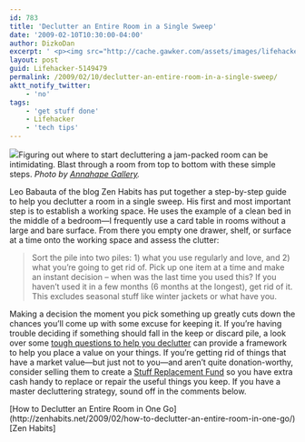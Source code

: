 ```yaml
---
id: 783
title: 'Declutter an Entire Room in a Single Sweep'
date: '2009-02-10T10:30:00-04:00'
author: DizkoDan
excerpt: ' <p><img src="http://cache.gawker.com/assets/images/lifehacker/2009/02/2009-02-09_234523.png" height="250" width="250" />Figuring out where to start decluttering a jam-packed room can be intimidating. Blast through a room from top to bottom with these simple steps. <em>Photo by <a href="http://www.flickr.com/photos/annahape-gallery/2478079602/">Annahape Gallery</a>.</em></p> <p>Leo Babauta of the blog Zen Habits has put together a step-by-step guide to help you declutter a room in a single sweep. His first and most important step is to establish a working space. He uses the example of a clean bed in the middle of a bedroom&mdash;I frequently use a card table in rooms without a large and bare surface. From there you empty one drawer, shelf, or surface at a time onto the working space and assess the clutter:</p> <blockquote><p>Sort the pile into two piles: 1) what you use regularly and love, and 2) what you''re going to get rid of. Pick up one item at a time and make an instant decision - when was the last time you used this? If you haven''t used it in a few months (6 months at the longest), get rid of it. This excludes seasonal stuff like winter jackets or what have you.</p></blockquote> <p>Making a decision the moment you pick something up greatly cuts down the chances you''ll come up with some excuse for keeping it. If you''re having trouble deciding if something should fall in the keep or discard pile, a look over some <a href="http://lifehacker.com/5119251/tough-questions-to-help-you-declutter">tough questions to help you declutter</a> can provide a framework to help you place a value on your things. If you''re getting rid of things that have a market value&mdash;but just not to you&mdash;and aren''t quite donation-worthy, consider selling them to create a <a href="http://lifehacker.com/5049871/create-a-stuff-replacement-fund-to-declutter-and-make-money">Stuff Replacement Fund</a> so you have extra cash handy to replace or repair the useful things you keep. If you have a master decluttering strategy, sound off in the comments below. <div class="related"><a href="http://zenhabits.net/2009/02/how-to-declutter-an-entire-room-in-one-go/">How to Declutter an Entire Room in One Go</a> [Zen Habits]</div> </p> '
layout: post
guid: Lifehacker-5149479
permalink: /2009/02/10/declutter-an-entire-room-in-a-single-sweep/
aktt_notify_twitter:
    - 'no'
tags:
    - 'get stuff done'
    - Lifehacker
    - 'tech tips'
---
```


![](http://cache.gawker.com/assets/images/lifehacker/2009/02/2009-02-09_234523.png)Figuring out where to start decluttering a jam-packed room can be intimidating. Blast through a room from top to bottom with these simple steps. *Photo by [Annahape Gallery](http://www.flickr.com/photos/annahape-gallery/2478079602/).*

Leo Babauta of the blog Zen Habits has put together a step-by-step guide to help you declutter a room in a single sweep. His first and most important step is to establish a working space. He uses the example of a clean bed in the middle of a bedroom—I frequently use a card table in rooms without a large and bare surface. From there you empty one drawer, shelf, or surface at a time onto the working space and assess the clutter:

> Sort the pile into two piles: 1) what you use regularly and love, and 2) what you’re going to get rid of. Pick up one item at a time and make an instant decision – when was the last time you used this? If you haven’t used it in a few months (6 months at the longest), get rid of it. This excludes seasonal stuff like winter jackets or what have you.

Making a decision the moment you pick something up greatly cuts down the chances you’ll come up with some excuse for keeping it. If you’re having trouble deciding if something should fall in the keep or discard pile, a look over some [tough questions to help you declutter](http://lifehacker.com/5119251/tough-questions-to-help-you-declutter) can provide a framework to help you place a value on your things. If you’re getting rid of things that have a market value—but just not to you—and aren’t quite donation-worthy, consider selling them to create a [Stuff Replacement Fund](http://lifehacker.com/5049871/create-a-stuff-replacement-fund-to-declutter-and-make-money) so you have extra cash handy to replace or repair the useful things you keep. If you have a master decluttering strategy, sound off in the comments below.

<div class="related">[How to Declutter an Entire Room in One Go](http://zenhabits.net/2009/02/how-to-declutter-an-entire-room-in-one-go/) [Zen Habits]</div>